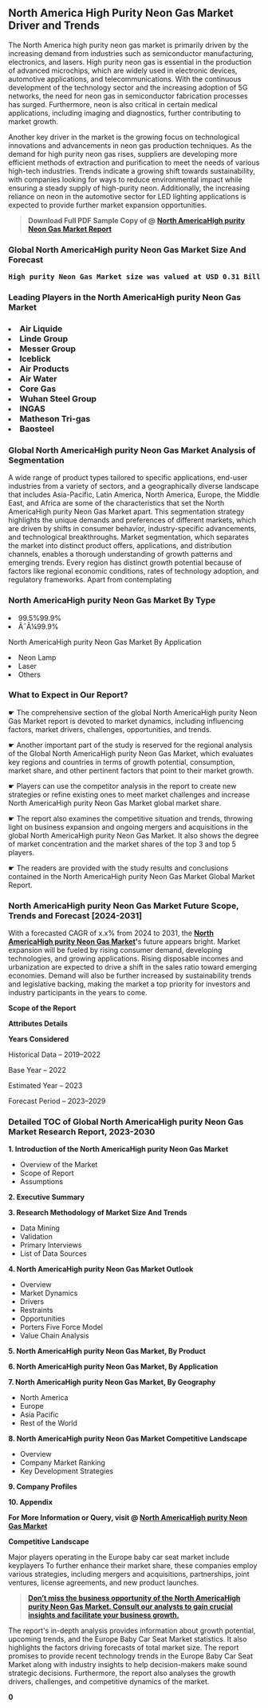 <p><h2>North America High Purity Neon Gas Market Driver and Trends</h2><p>The North America high purity neon gas market is primarily driven by the increasing demand from industries such as semiconductor manufacturing, electronics, and lasers. High purity neon gas is essential in the production of advanced microchips, which are widely used in electronic devices, automotive applications, and telecommunications. With the continuous development of the technology sector and the increasing adoption of 5G networks, the need for neon gas in semiconductor fabrication processes has surged. Furthermore, neon is also critical in certain medical applications, including imaging and diagnostics, further contributing to market growth.</p><p>Another key driver in the market is the growing focus on technological innovations and advancements in neon gas production techniques. As the demand for high purity neon gas rises, suppliers are developing more efficient methods of extraction and purification to meet the needs of various high-tech industries. Trends indicate a growing shift towards sustainability, with companies looking for ways to reduce environmental impact while ensuring a steady supply of high-purity neon. Additionally, the increasing reliance on neon in the automotive sector for LED lighting applications is expected to provide further market expansion opportunities.</p></p><blockquote id="" class=""><strong>Download Full PDF Sample Copy of @&nbsp;<a href="https://www.verifiedmarketreports.com/download-sample/?rid=626540&utm_source=GitHub-Jan&utm_medium=290" target="_blank">North AmericaHigh purity Neon Gas Market Report</a>&nbsp;&nbsp;</strong></blockquote><h3 id="" class=""><strong>Global&nbsp;North AmericaHigh purity Neon Gas Market Size And Forecast</strong></h3><pre class="reader-text-block__code-block"><strong>High purity Neon Gas Market size was valued at USD 0.31 Billion in 2022 and is projected to reach USD 0.49 Billion by 2030, growing at a CAGR of 6.2% from 2024 to 2030.</strong></pre><h3 id="" class="">Leading Players in the&nbsp;North AmericaHigh purity Neon Gas Market</h3><h3 class=""></Li><Li>Air Liquide</Li><Li> Linde Group</Li><Li> Messer Group</Li><Li> Iceblick</Li><Li> Air Products</Li><Li> Air Water</Li><Li> Core Gas</Li><Li> Wuhan Steel Group</Li><Li> INGAS</Li><Li> Matheson Tri-gas</Li><Li> Baosteel</h3><h3 id="" class="">Global&nbsp;North AmericaHigh purity Neon Gas Market Analysis of Segmentation</h3><p id="" class="">A wide range of product types tailored to specific applications, end-user industries from a variety of sectors, and a geographically diverse landscape that includes Asia-Pacific, Latin America, North America, Europe, the Middle East, and Africa are some of the characteristics that set the North AmericaHigh purity Neon Gas Market apart. This segmentation strategy highlights the unique demands and preferences of different markets, which are driven by shifts in consumer behavior, industry-specific advancements, and technological breakthroughs. Market segmentation, which separates the market into distinct product offers, applications, and distribution channels, enables a thorough understanding of growth patterns and emerging trends. Every region has distinct growth potential because of factors like regional economic conditions, rates of technology adoption, and regulatory frameworks. Apart from contemplating</p><h3 id="" class="">North AmericaHigh purity Neon Gas Market&nbsp;By Type</h3><p></Li><Li>99.5%99.9%</Li><Li> Ã¯Â¼99.9%</p><div class="" data-test-id=""><p>North AmericaHigh purity Neon Gas Market&nbsp;By Application</p></div><p class=""></Li><Li>Neon Lamp</Li><Li> Laser</Li><Li> Others</p><div class="" data-test-id=""><h3><span class="">What to Expect in Our Report?</span></h3></div><div class="" data-test-id=""><p><span class="">☛ The comprehensive section of the global North AmericaHigh purity Neon Gas Market report is devoted to market dynamics, including influencing factors, market drivers, challenges, opportunities, and trends.</span></p></div><div class="" data-test-id=""><p><span class="">☛ Another important part of the study is reserved for the regional analysis of the Global North AmericaHigh purity Neon Gas Market, which evaluates key regions and countries in terms of growth potential, consumption, market share, and other pertinent factors that point to their market growth.</span></p></div><div class="" data-test-id=""><p><span class="">☛ Players can use the competitor analysis in the report to create new strategies or refine existing ones to meet market challenges and increase North AmericaHigh purity Neon Gas Market global market share.</span></p></div><div class="" data-test-id=""><p><span class="">☛ The report also examines the competitive situation and trends, throwing light on business expansion and ongoing mergers and acquisitions in the global North AmericaHigh purity Neon Gas Market. It also shows the degree of market concentration and the market shares of the top 3 and top 5 players.</span></p></div><div class="" data-test-id=""><p><span class="">☛ The readers are provided with the study results and conclusions contained in the North AmericaHigh purity Neon Gas Market Global Market Report.</span></p></div><div class="" data-test-id=""><h3><span class="">North AmericaHigh purity Neon Gas Market Future Scope, Trends and Forecast [2024-2031]</span></h3></div><div class="" data-test-id=""><p><span class="">With a forecasted CAGR of x.x% from 2024 to 2031, the <strong><a href="https://www.verifiedmarketreports.com/download-sample/?rid=626540&utm_source=GitHub-Jan&utm_medium=290" target="_blank">North AmericaHigh purity Neon Gas Market</a>'</strong>s future appears bright. Market expansion will be fueled by rising consumer demand, developing technologies, and growing applications. Rising disposable incomes and urbanization are expected to drive a shift in the sales ratio toward emerging economies. Demand will also be further increased by sustainability trends and legislative backing, making the market a top priority for investors and industry participants in the years to come.</span></p><p id="ember66" class="ember-view reader-text-block__paragraph"><strong>Scope of the Report</strong></p><p id="ember67" class="ember-view reader-text-block__paragraph"><strong>Attributes Details</strong></p><p id="ember68" class="ember-view reader-text-block__paragraph"><strong>Years Considered</strong></p><p id="ember69" class="ember-view reader-text-block__paragraph">Historical Data &ndash; 2019&ndash;2022</p><p id="ember70" class="ember-view reader-text-block__paragraph">Base Year &ndash; 2022</p><p id="ember71" class="ember-view reader-text-block__paragraph">Estimated Year &ndash; 2023</p><p id="ember72" class="ember-view reader-text-block__paragraph">Forecast Period &ndash; 2023&ndash;2029</p></div><h3 id="" class="">Detailed TOC of Global North AmericaHigh purity Neon Gas Market Research Report, 2023-2030</h3><p id="" class=""><strong>1. Introduction of the North AmericaHigh purity Neon Gas Market</strong></p><ul><li>Overview of the Market</li><li>Scope of Report</li><li>Assumptions</li></ul><p id="" class=""><strong>2. Executive Summary</strong></p><p id="" class=""><strong>3. Research Methodology of Market Size And Trends</strong></p><ul><li>Data Mining</li><li>Validation</li><li>Primary Interviews</li><li>List of Data Sources</li></ul><p id="" class=""><strong>4. North AmericaHigh purity Neon Gas Market Outlook</strong></p><ul><li>Overview</li><li>Market Dynamics</li><li>Drivers</li><li>Restraints</li><li>Opportunities</li><li>Porters Five Force Model</li><li>Value Chain Analysis</li></ul><p id="" class=""><strong>5. North AmericaHigh purity Neon Gas Market, By Product</strong></p><p id="" class=""><strong>6. North AmericaHigh purity Neon Gas Market, By Application</strong></p><p id="" class=""><strong>7. North AmericaHigh purity Neon Gas Market, By Geography</strong></p><ul><li>North America</li><li>Europe</li><li>Asia Pacific</li><li>Rest of the World</li></ul><p id="" class=""><strong>8. North AmericaHigh purity Neon Gas Market Competitive Landscape</strong></p><ul><li>Overview</li><li>Company Market Ranking</li><li>Key Development Strategies</li></ul><p id="" class=""><strong>9. Company Profiles</strong></p><p id="" class=""><strong>10. Appendix</strong></p><p><strong>For More Information or Query, visit&nbsp;@ <a href="https://www.verifiedmarketreports.com/product/high-purity-neon-gas-market/" target="_blank">North AmericaHigh purity Neon Gas Market</a></strong></p><p id="ember61" class="ember-view reader-text-block__paragraph"><strong>Competitive Landscape</strong></p><p id="ember62" class="ember-view reader-text-block__paragraph">Major players operating in the Europe baby car seat market include keyplayers To further enhance their market share, these companies employ various strategies, including mergers and acquisitions, partnerships, joint ventures, license agreements, and new product launches.</p><blockquote id="ember63" class="ember-view reader-text-block__blockquote"><strong><a href="https://www.verifiedmarketreports.com/download-sample/?rid=626540&utm_source=GitHub-Jan&utm_medium=290" target="_blank">Don&rsquo;t miss the business opportunity of the North AmericaHigh purity Neon Gas Market. Consult our analysts to gain crucial insights and facilitate your business growth.</a></strong></blockquote><p id="ember64" class="ember-view reader-text-block__paragraph">The report's in-depth analysis provides information about growth potential, upcoming trends, and the Europe Baby Car Seat Market statistics. It also highlights the factors driving forecasts of total market size. The report promises to provide recent technology trends in the Europe Baby Car Seat Market along with industry insights to help decision-makers make sound strategic decisions. Furthermore, the report also analyses the growth drivers, challenges, and competitive dynamics of the market.</p><p class="ember-view reader-text-block__paragraph"><strong>0</strong></p>

